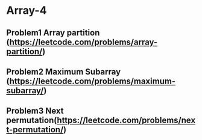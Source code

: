 # Array-4

## Problem1 Array partition (https://leetcode.com/problems/array-partition/)


## Problem2 Maximum Subarray (https://leetcode.com/problems/maximum-subarray/)

## Problem3  Next permutation(https://leetcode.com/problems/next-permutation/)

